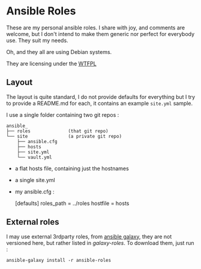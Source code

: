 Ansible Roles
=============

These are my personal ansible roles. I share with joy, and comments are welcome,
but I don't intend to make them generic nor perfect for everybody use. They suit
my needs.

Oh, and they all are using Debian systems.

They are licensing under the [WTFPL](http://www.wtfpl.net/txt/copying/)


Layout
------

The layout is quite standard, I do not provide defaults for everything but I try
to provide a README.md for each, it contains an example `site.yml` sample.


I use a single folder containing two git repos :

    ansible_
    ├── roles              (that git repo)
    └── site               (a private git repo)
        ├── ansible.cfg
        ├── hosts
        ├── site.yml
        └── vault.yml


 - a flat hosts file, containing just the hostnames
 - a single site.yml
 - my ansible.cfg :

    [defaults]
    roles_path = ../roles
    hostfile = hosts


External roles
--------------

I may use external 3rdparty roles, from [ansible galaxy](https://galaxy.ansible.com/), they are not versioned here, but rather listed in *galaxy-roles*. To download them, just run :

    ansible-galaxy install -r ansible-roles
